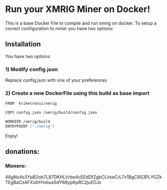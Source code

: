 # Run your XMRIG Miner on Docker!

This is a base Docker File to compile and run xmrig on docker. To setup a correct configuration to miner you have two options:

## Installation

You have two options:

### 1) Modify config.json
Replace config.json with one of your preferences

### 2) Create a new DockerFile using this build as base import

```bash
FROM  kriketronic/xmrig

COPY config.json /xmrig/build/config.json

WORKDIR /xmrig/build
ENTRYPOINT ["./xmrig"]
```

Enjoy!

## donations:
### Monero:
48gNx4o3YpB2ob7L87DKHLVrbe4cEEdDfZgbCLVseCrL7x1BgC9S3PLYGZkTEgBaCzAFXxbYHxbux5dY68ypKpRC2juEDJs